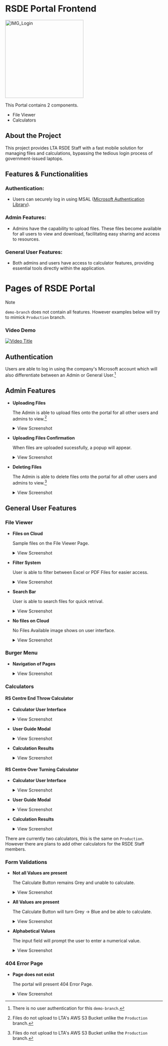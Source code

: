 # RSDE Portal Frontend

<img src="https://github.com/caizhitan/RSDE_Demo_FE/assets/150103035/3c1027f0-b491-4c83-89fc-ddb489be1b48" width="250" alt="IMG_Login">

This Portal contains 2 components.

- File Viewer
- Calculators

## About the Project

This project provides LTA RSDE Staff with a fast mobile solution for managing files and calculations, bypassing the tedious login process of government-issued laptops.

## Features & Functionalities

### Authentication:
- Users can securely log in using MSAL ([Microsoft Authentication Library](https://learn.microsoft.com/en-us/entra/identity-platform/msal-overview)).
  
### Admin Features:
- Admins have the capability to upload files. These files become available for all users to view and download, facilitating easy sharing and access to resources.

### General User Features:
- Both admins and users have access to calculator features, providing essential tools directly within the application.


# Pages of RSDE Portal
> [!NOTE]
> `demo-branch` does not contain all features. However examples below will try to mimick `Production` branch. 
### Video Demo
[![Video Title](https://github.com/caizhitan/RSDE_Demo_FE/assets/150103035/fa3ef514-f92d-4cc5-b1e4-2d87fcc305c7)](https://youtu.be/SdtT3c2xZfw)


## Authentication

Users are able to log in using the company's Microsoft account which will also differentiate between an Admin or General User.[^1]

## Admin Features

- **Uploading Files**
  
  The Admin is able to upload files onto the portal for all other users and admins to view.[^2]

  <details>
  <summary>View Screenshot</summary>
  <br>
  <img src="https://github.com/caizhitan/RSDE_Demo_FE/assets/150103035/ed153270-f024-41ac-a255-61dda436e088" width="250" alt="IMG_2444">
  </details>
  
- **Uploading Files Confirmation**

  When files are uploaded sucessfully, a popup will appear.

  <details>
  <summary>View Screenshot</summary>
  <br>
  <img src="https://github.com/caizhitan/RSDE_Demo_FE/assets/150103035/0742d54b-021f-4d0d-9dd0-880dd9e2192d" width="250" alt="IMG_2445">
  </details>
  
- **Deleting Files**
  
  The Admin is able to delete files onto the portal for all other users and admins to view.[^2]

  <details>
  <summary>View Screenshot</summary>
  <br>
  <img src="https://github.com/caizhitan/RSDE_Demo_FE/assets/150103035/28e79b22-e181-4f84-9153-276486cd4071" width="250" alt="IMG_2446">
  </details>

## General User Features

### File Viewer

- **Files on Cloud**

  Sample files on the File Viewer Page.
  
  <details>
  <summary>View Screenshot</summary>
  <br>
  <img src="https://github.com/caizhitan/RSDE_Demo_FE/assets/150103035/b19a5f95-93cc-4210-a16b-2bf2db3816a6" width="250" alt="IMG_2460">
  </details>
  
- **Filter System**

  User is able to filter between Excel or PDF Files for easier access.
  
  <details>
  <summary>View Screenshot</summary>
  <br>
  <img src="https://github.com/caizhitan/RSDE_Demo_FE/assets/150103035/dc671f4b-b0cf-4577-b117-68c522747bf5" width="250" alt="IMG_2461">
  </details>

- **Search Bar**

  User is able to search files for quick retrival.
  
  <details>
  <summary>View Screenshot</summary>
  <br>
  <img src="https://github.com/caizhitan/RSDE_Demo_FE/assets/150103035/b1b695bb-4c21-4ca3-8905-5a3deecd1c8e" width="250" alt="IMG_2462">
  </details>

- **No files on Cloud**
  
  No Files Available image shows on user interface.
  
  <details>
  <summary>View Screenshot</summary>
  <br>
  <img src="https://github.com/caizhitan/RSDE_Demo_FE/assets/150103035/041d8f40-f385-4253-a691-58dd89cbcbb8" width="250" alt="IMG_2443">
  </details>


### Burger Menu

- **Navigation of Pages**
  
  <details>
  <summary>View Screenshot</summary>
  <br>
  <img src="https://github.com/caizhitan/RSDE_Demo_FE/assets/150103035/2b80f41d-2de0-4850-9a91-f136f869ae92" width="250" alt="IMG_2447">
  </details>


### Calculators

#### RS Centre End Throw Calculator

- **Calculator User Interface**
  <details>
  <summary>View Screenshot</summary>
  <br>
  <img src="https://github.com/caizhitan/RSDE_Demo_FE/assets/150103035/1332d1b7-6f1e-446c-b0d3-50176d422da7" width="250" alt="IMG_2441">
  </details>

- **User Guide Modal**

  <details>
  <summary>View Screenshot</summary>
  <br>
  <img src="https://github.com/caizhitan/RSDE_Demo_FE/assets/150103035/947f837a-0be5-4fe8-865f-52838101eefb" width="250" alt="IMG_2448">
  </details>

- **Calculation Results**

  <details>
  <summary>View Screenshot</summary>
  <br>
  <img src="https://github.com/caizhitan/RSDE_Demo_FE/assets/150103035/5a1a6e61-d106-47bf-ad65-f5fbc3c44298" width="250" alt="IMG_2459">
  </details>

#### RS Centre Over Turning Calculator

- **Calculator User Interface**
  <details>
  <summary>View Screenshot</summary>
  <br>
  <img src="https://github.com/caizhitan/RSDE_Demo_FE/assets/150103035/95953bb4-a3c7-4d37-840c-286c5a264a41" width="250" alt="IMG_2442">
  </details>

- **User Guide Modal**

  <details>
  <summary>View Screenshot</summary>
  <br>
  <img src="https://github.com/caizhitan/RSDE_Demo_FE/assets/150103035/f4c87452-80ef-4c51-bd2c-59a159750b5f" width="250" alt="IMG_2449">
  </details>

- **Calculation Results**

  <details>
  <summary>View Screenshot</summary>
  <br>
  <img src="https://github.com/caizhitan/RSDE_Demo_FE/assets/150103035/f613bcff-0082-4209-bfe7-cc3973454a06" width="250" alt="IMG_2458">
  </details>

  
There are currently two calculators, this is the same on `Production`. However there are plans to add other calculators for the RSDE Staff members.

### Form Validations

- **Not all Values are present**

  The Calculate Button remains Grey and unable to calculate.

  <details>
  <summary>View Screenshot</summary>
  <br>
  <img src="https://github.com/caizhitan/RSDE_FE_Demo/assets/150103035/dcfd3f03-2bd4-4a2c-b9bf-21ad9f1c1f05" width="250" alt="IMG_2428">
  </details>

- **All Values are present**

  The Calculate Button will turn Grey -> Blue and be able to calculate.

  <details>
  <summary>View Screenshot</summary>
  <br>
  <img src="https://github.com/caizhitan/RSDE_FE_Demo/assets/150103035/ba7b538b-478c-4f08-b58d-6c934afb8cf3" width="250" alt="IMG_2426">
  </details>

- **Alphabetical Values**

  The input field will prompt the user to enter a numerical value.

  <details>
  <summary>View Screenshot</summary>
  <br>
  <img src="https://github.com/caizhitan/RSDE_FE_Demo/assets/150103035/996c7642-e916-4091-9fde-2839fc001d6c" width="250" alt="IMG_2427">
  </details>

### 404 Error Page

- **Page does not exist**

  The portal will present 404 Error Page.

  
  <details>
  <summary>View Screenshot</summary>
  <br>
  <img src="https://github.com/caizhitan/RSDE_Demo_FE/assets/150103035/9bcd33c4-cafa-496c-acab-c3153bacc958" width="250" alt="IMG_2500">
  </details>






[^1]: There is no user authentication for this `demo-branch`.
[^2]: Files do not upload to LTA's AWS S3 Bucket unlike the `Production` branch.

